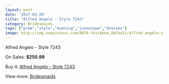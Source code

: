 ```yaml
---
layout: post
date: '2017-03-20'
title: "Alfred Angelo - Style 7243"
category: Bridesmaids
tags: ["prom","style","evening","junoesque","dresses"]
image: http://img.sequinious.com/8076-thickbox_default/alfred-angelo-style-7243.jpg
---
```

Alfred Angelo - Style 7243

On Sales: **$250.99**
<a href="https://www.sequinious.com/bridesmaids/3382-alfred-angelo-style-7243.html"><amp-img layout="responsive" width="600" height="600" src="//img.sequinious.com/8076-thickbox_default/alfred-angelo-style-7243.jpg" alt="Alfred Angelo - Style 7243 0" /></a>

Buy it: [Alfred Angelo - Style 7243](https://www.sequinious.com/bridesmaids/3382-alfred-angelo-style-7243.html "Alfred Angelo - Style 7243")

View more: [Bridesmaids](https://www.sequinious.com/3-bridesmaids "Bridesmaids")